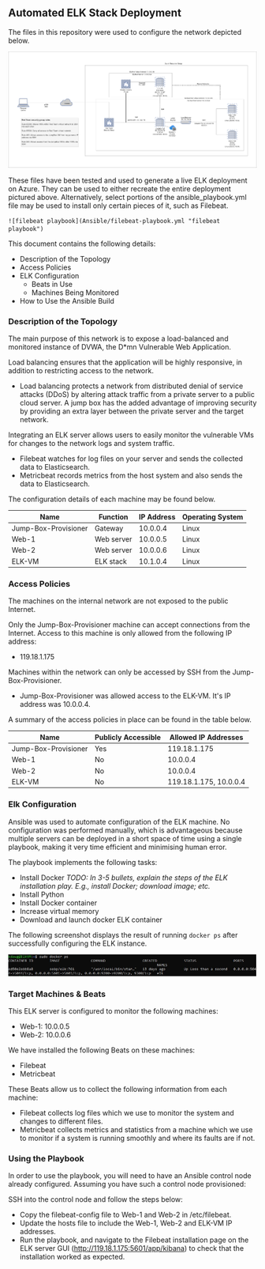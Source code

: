 ## Automated ELK Stack Deployment

The files in this repository were used to configure the network depicted below.

![Network Diagram](Images/network_diagram.png "Network Diagram")

These files have been tested and used to generate a live ELK deployment on Azure. They can be used to either recreate the entire deployment pictured above. Alternatively, select portions of the ansible_playbook.yml file may be used to install only certain pieces of it, such as Filebeat.

````
![filebeat playbook](Ansible/filebeat-playbook.yml "filebeat playbook")
````

This document contains the following details:
- Description of the Topology
- Access Policies
- ELK Configuration
  - Beats in Use
  - Machines Being Monitored
- How to Use the Ansible Build


### Description of the Topology

The main purpose of this network is to expose a load-balanced and monitored instance of DVWA, the D*mn Vulnerable Web Application.

Load balancing ensures that the application will be highly responsive, in addition to restricting access to the network.
- Load balancing protects a network from distributed denial of service attacks (DDoS) by altering attack traffic from a private server to a public cloud server. A jump box has the added advantage of improving security by providing an extra layer between the private server and the target network.

Integrating an ELK server allows users to easily monitor the vulnerable VMs for changes to the network logs and system traffic.
- Filebeat watches for log files on your server and sends the collected data to Elasticsearch.
- Metricbeat records metrics from the host system and also sends the data to Elasticsearch.

The configuration details of each machine may be found below.

| Name     | Function | IP Address | Operating System |
|----------|----------|------------|------------------|
| Jump-Box-Provisioner | Gateway  | 10.0.0.4   | Linux            |
| Web-1    | Web server   | 10.0.0.5   | Linux            |
| Web-2    | Web server   | 10.0.0.6   | Linux            |
| ELK-VM   | ELK stack  | 10.1.0.4   | Linux            |

### Access Policies

The machines on the internal network are not exposed to the public Internet. 

Only the Jump-Box-Provisioner machine can accept connections from the Internet. Access to this machine is only allowed from the following IP address:
- 119.18.1.175

Machines within the network can only be accessed by SSH from the Jump-Box-Provisioner.
- Jump-Box-Provisioner was allowed access to the ELK-VM. It's IP address was 10.0.0.4.

A summary of the access policies in place can be found in the table below.

| Name     | Publicly Accessible | Allowed IP Addresses |
|----------|---------------------|----------------------|
| Jump-Box-Provisioner | Yes              | 119.18.1.175    |
| Web-1   |  No                   |  10.0.0.4             |
|  Web-2        |    No                 |   10.0.0.4       |
| ELK-VM          |       No              |  119.18.1.175, 10.0.0.4     |

### Elk Configuration

Ansible was used to automate configuration of the ELK machine. No configuration was performed manually, which is advantageous because multiple servers can be deployed in a short space of time using a single playbook, making it very time efficient and minimising human error.

The playbook implements the following tasks:
- Install Docker _TODO: In 3-5 bullets, explain the steps of the ELK installation play. E.g., install Docker; download image; etc._
- Install Python
- Install Docker container
- Increase virtual memory
- Download and launch docker ELK container

The following screenshot displays the result of running `docker ps` after successfully configuring the ELK instance.

![Docker ps screenshot](Images/docker_ps.png.JPG "docker ps")

### Target Machines & Beats
This ELK server is configured to monitor the following machines:
- Web-1: 10.0.0.5
- Web-2: 10.0.0.6

We have installed the following Beats on these machines:
- Filebeat
- Metricbeat

These Beats allow us to collect the following information from each machine:
- Filebeat collects log files which we use to monitor the system and changes to different files.
- Metricbeat collects metrics and statistics from a machine which we use to monitor if a system is running smoothly and where its faults are if not.

### Using the Playbook
In order to use the playbook, you will need to have an Ansible control node already configured. Assuming you have such a control node provisioned: 

SSH into the control node and follow the steps below:
- Copy the filebeat-config file to Web-1 and Web-2 in /etc/filebeat.
- Update the hosts file to include the Web-1, Web-2 and ELK-VM IP addresses. 
- Run the playbook, and navigate to the Filebeat installation page on the ELK server GUI (http://119.18.1.175:5601/app/kibana) to check that the installation worked as expected.
